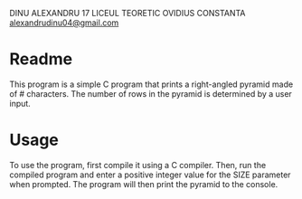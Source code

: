 DINU ALEXANDRU 17 LICEUL TEORETIC OVIDIUS CONSTANTA alexandrudinu04@gmail.com
# Readme
This program is a simple C program that prints a right-angled pyramid made of # characters. The number of rows in the pyramid is determined by a user input.

# Usage
To use the program, first compile it using a C compiler. Then, run the compiled program and enter a positive integer value for the SIZE parameter when prompted. The program will then print the pyramid to the console.

